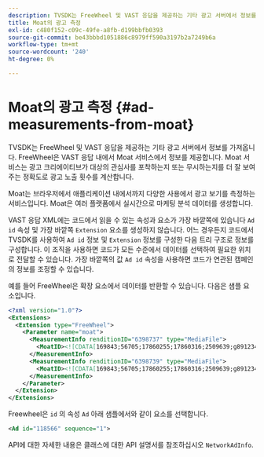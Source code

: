 ```yaml
---
description: TVSDK는 FreeWheel 및 VAST 응답을 제공하는 기타 광고 서버에서 정보를 가져옵니다. FreeWheel은 VAST 응답 내에서 Moat 서비스에서 정보를 제공합니다. Moat 서비스는 광고 크리에이티브가 대상의 관심사를 포착하는지 또는 무시하는지를 더 잘 보여 주는 정확도로 광고 노출 횟수를 계산합니다.
title: Moat의 광고 측정
exl-id: c480f152-c09c-49fe-a8fb-d199bbfb0393
source-git-commit: be43bbbd1051886c8979ff590a3197b2a7249b6a
workflow-type: tm+mt
source-wordcount: '240'
ht-degree: 0%

---
```


# Moat의 광고 측정 {#ad-measurements-from-moat}

TVSDK는 FreeWheel 및 VAST 응답을 제공하는 기타 광고 서버에서 정보를 가져옵니다. FreeWheel은 VAST 응답 내에서 Moat 서비스에서 정보를 제공합니다. Moat 서비스는 광고 크리에이티브가 대상의 관심사를 포착하는지 또는 무시하는지를 더 잘 보여 주는 정확도로 광고 노출 횟수를 계산합니다.

Moat는 브라우저에서 애플리케이션 내에서까지 다양한 사용에서 광고 보기를 측정하는 서비스입니다. Moat은 여러 플랫폼에서 실시간으로 마케팅 분석 데이터를 생성합니다.

VAST 응답 XML에는 코드에서 읽을 수 있는 속성과 요소가 가장 바깥쪽에 있습니다 `Ad id` 속성 및 가장 바깥쪽 `Extension` 요소를 생성하지 않습니다. 어느 경우든지 코드에서 TVSDK를 사용하여 `Ad id` 정보 및 `Extension` 정보를 구성한 다음 트리 구조로 정보를 구성합니다. 이 조직을 사용하면 코드가 모든 수준에서 데이터를 선택하여 필요한 위치로 전달할 수 있습니다. 가장 바깥쪽의 값 `Ad id` 속성을 사용하면 코드가 연관된 캠페인의 정보를 조정할 수 있습니다.

예를 들어 FreeWheel은 확장 요소에서 데이터를 반환할 수 있습니다. 다음은 샘플 요소입니다.

```xml
<?xml version="1.0"?> 
<Extensions> 
  <Extension type="FreeWheel"> 
    <Parameter name="moat"> 
      <MeasurementInfo renditionID="6398737" type="MediaFile"> 
        <MoatID><![CDATA[169843;56705;17860255;17860316;2509639;g8912342;103311138;g436558;530633]]></MoatID> 
      </MeasurementInfo> 
      <MeasurementInfo renditionID="6398739" type="MediaFile"> 
        <MoatID><![CDATA[169843;56705;17860255;17860316;2509639;g8912342;103311138;g436558;530633]]></MoatID> 
      </MeasurementInfo> 
    </Parameter> 
  </Extension> 
</Extensions> 
```

Freewheel은 `id` 의 속성 `Ad` 아래 샘플에서와 같이 요소를 선택합니다.

```xml
<Ad id="118566" sequence="1">
```

API에 대한 자세한 내용은 클래스에 대한 API 설명서를 참조하십시오 `NetworkAdInfo`.
